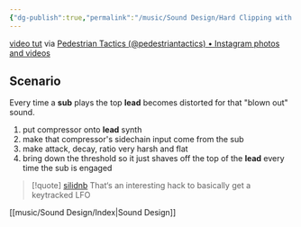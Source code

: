 ```yaml
---
{"dg-publish":true,"permalink":"/music/Sound Design/Hard Clipping with Sidechain/"}
---
```


[video tut](https://www.instagram.com/reel/Cj4BXbztLOG/?utm_source=ig_web_copy_link) via [Pedestrian Tactics (@pedestriantactics) • Instagram photos and videos](https://www.instagram.com/pedestriantactics/)

## Scenario 
Every time a **sub** plays the top **lead** becomes distorted for that "blown out" sound. 

1. put compressor onto **lead** synth
2. make that compressor's sidechain input come from the sub
3. make attack, decay, ratio very harsh and flat
4. bring down the threshold so it just shaves off the top of the **lead** every time the sub is engaged  

> [!quote] [silidnb](https://www.instagram.com/silidnb/)
> That‘s an interesting hack to basically get a keytracked LFO


[[music/Sound Design/Index\|Sound Design]] 